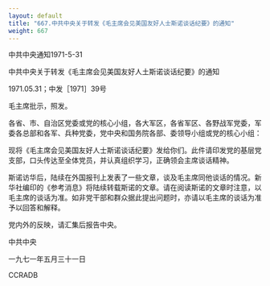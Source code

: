 ```yaml
---
layout: default
title: "667.中共中央关于转发《毛主席会见美国友好人士斯诺谈话纪要》的通知"
weight: 667
---
```


中共中央通知1971-5-31

中共中央关于转发《毛主席会见美国友好人土斯诺谈话纪要》的通知

1971.05.31；中发［1971］39号

毛主席批示，照发。

各省、市、自治区党委或党的核心小组，各大军区，各省军区、各野战军党委，军委各总部和各军、兵种党委，党中央和国务院各部、委领导小组或党的核心小组：

现将《毛主席会见美国友好人士斯诺谈话纪要》发给你们。此件请印发党的基层党支部，口头传达至全体党员，并认真组织学习，正确领会主席谈话精神。

斯诺访华后，陆续在外国报刊上发表了一些文章，谈及毛主席同他谈话的情况。新华社编印的《参考消息》将陆续转载斯诺的文章。请在阅读斯诺的文章时注意，以毛主席的谈话为准。如非党干部和群众据此提出问题时，亦请以毛主席的谈话为准予以回答和解释。

党内外的反映，请汇集后报告中央。

中共中央

一九七一年五月三十一日

CCRADB


